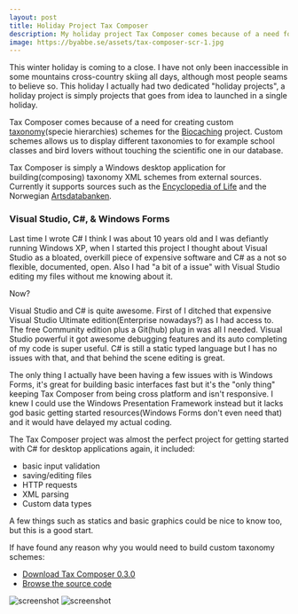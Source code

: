 ```yaml
---
layout: post
title: Holiday Project Tax Composer
description: My holiday project Tax Composer comes because of a need for creating custom taxonomy schemes for the Biocaching project.
image: https://byabbe.se/assets/tax-composer-scr-1.jpg
---
```

This winter holiday is coming to a close. I have not only been inaccessible in some mountains cross-country skiing all days, although most people seams to believe so. This holiday I actually had two dedicated "holiday projects", a holiday project is simply projects that goes from idea to launched in a single holiday.

Tax Composer comes because of a need for creating custom [taxonomy](https://en.wikipedia.org/wiki/Taxonomy_(biology))(specie hierarchies) schemes for the [Biocaching](http://biocaching.com/) project. Custom schemes allows us to display different taxonomies to for example school classes and bird lovers without touching the scientific one in our database.

Tax Composer is simply a Windows desktop application for building(composing) taxonomy XML schemes from external sources. Currently it supports sources such as the [Encyclopedia of Life](http://eol.org/) and the Norwegian [Artsdatabanken](http://www.artsdatabanken.no/).

### Visual Studio, C\#, & Windows Forms

Last time I wrote C\# I think I was about 10 years old and I was defiantly running Windows XP, when I started this project I thought about Visual Studio as a bloated, overkill piece of expensive software and C# as a not so flexible, documented, open. Also I had "a bit of a issue" with Visual Studio editing my files without me knowing about it.

Now?

Visual Studio and C\# is quite awesome. First of I ditched that expensive Visual Studio Ultimate edition(Enterprise nowadays?) as I had access to. The free Community edition plus a Git(hub) plug in was all I needed. Visual Studio powerful it got awesome debugging features and its auto completing of my code is super useful. C\# is still a static typed language but I has no issues with that, and that behind the scene editing is great.

The only thing I actually have been having a few issues with is Windows Forms, it's great for building basic interfaces fast but it's the "only thing" keeping Tax Composer from being cross platform and isn't responsive. I knew I could use the Windows Presentation Framework instead but it lacks god basic getting started resources(Windows Forms don't even need that) and it would have delayed my actual coding.    

The Tax Composer project was almost the perfect project for getting started with C\# for desktop applications again, it included\:

 - basic input validation
 - saving/editing files
 - HTTP requests
 - XML parsing
 - Custom data types

A few things such as statics and basic graphics could be nice to know too, but this is a good start.

If have found any reason why you would need to build custom taxonomy schemes\:

 - [Download Tax Composer 0.3.0](https://github.com/Biocaching/Tax-Composer/releases/tag/0.3.0)
 - [Browse the source code](https://github.com/Biocaching/Tax-Composer)

![screenshot](https://byabbe.se/assets/tax-composer-scr-1.jpg)
![screenshot](https://byabbe.se/assets/tax-composer-scr-2.png)
